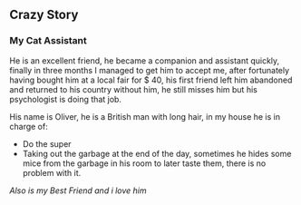 ## Crazy Story
### My Cat Assistant

He is an excellent friend, he became a companion and assistant quickly, finally in three months I managed to get him to accept me, after fortunately having bought him at a local fair for $ 40, his first friend left him abandoned and returned to his country without him, he still misses him but his psychologist is doing that job.

His name is Oliver, he is a British man with long hair, in my house he is in charge of:

+ Do the super
+ Taking out the garbage at the end of the day, sometimes he hides some mice from the garbage in his room to later taste them, there is no problem with it.

*Also is my Best Friend and i love him*
